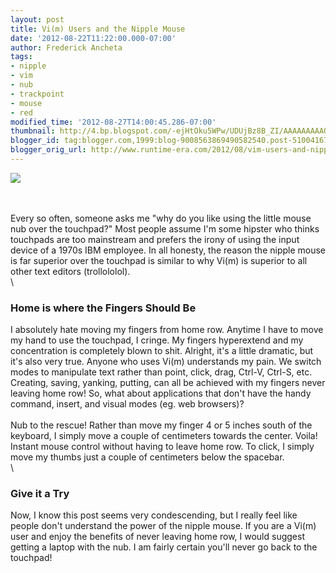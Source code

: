 ```yaml
---
layout: post
title: Vi(m) Users and the Nipple Mouse
date: '2012-08-22T11:22:00.000-07:00'
author: Frederick Ancheta
tags:
- nipple
- vim
- nub
- trackpoint
- mouse
- red
modified_time: '2012-08-27T14:00:45.286-07:00'
thumbnail: http://4.bp.blogspot.com/-ejHtOku5WPw/UDUjBz8B_ZI/AAAAAAAAAOE/Kx4frG--FVE/s72-c/Thinkpad%2BTrackpoint.jpeg
blogger_id: tag:blogger.com,1999:blog-9008563869490582540.post-510041675939691708
blogger_orig_url: http://www.runtime-era.com/2012/08/vim-users-and-nipple-mouse.html
---
```


[![](http://4.bp.blogspot.com/-ejHtOku5WPw/UDUjBz8B_ZI/AAAAAAAAAOE/Kx4frG--FVE/s320/Thinkpad%2BTrackpoint.jpeg)](http://4.bp.blogspot.com/-ejHtOku5WPw/UDUjBz8B_ZI/AAAAAAAAAOE/Kx4frG--FVE/s1600/Thinkpad%2BTrackpoint.jpeg)

\
\
 Every so often, someone asks me "why do you like using the little mouse
nub over the touchpad?" Most people assume I'm some hipster who thinks
touchpads are too mainstream and prefers the irony of using the input
device of a 1970s IBM employee. In all honesty, the reason the nipple
mouse is far superior over the touchpad is similar to why Vi(m) is
superior to all other text editors (trollololol). \
\

### Home is where the Fingers Should Be

I absolutely hate moving my fingers from home row. Anytime I have to
move my hand to use the touchpad, I cringe. My fingers hyperextend and
my concentration is completely blown to shit. Alright, it's a little
dramatic, but it's also very true. Anyone who uses Vi(m) understands my
pain. We switch modes to manipulate text rather than point, click, drag,
Ctrl-V, Ctrl-S, etc. Creating, saving, yanking, putting, can all be
achieved with my fingers never leaving home row! So, what about
applications that don't have the handy command, insert, and visual modes
(eg. web browsers)? \
\
 Nub to the rescue! Rather than move my finger 4 or 5 inches south of
the keyboard, I simply move a couple of centimeters towards the center.
Voila! Instant mouse control without having to leave home row. To click,
I simply move my thumbs just a couple of centimeters below the spacebar.
\
\

### Give it a Try

Now, I know this post seems very condescending, but I really feel like
people don't understand the power of the nipple mouse. If you are a
Vi(m) user and enjoy the benefits of never leaving home row, I would
suggest getting a laptop with the nub. I am fairly certain you'll never
go back to the touchpad!
